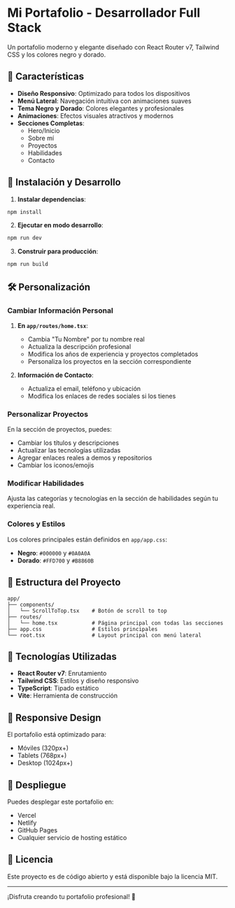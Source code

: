 # Mi Portafolio - Desarrollador Full Stack

Un portafolio moderno y elegante diseñado con React Router v7, Tailwind CSS y los colores negro y dorado.

## 🎨 Características

- **Diseño Responsivo**: Optimizado para todos los dispositivos
- **Menú Lateral**: Navegación intuitiva con animaciones suaves
- **Tema Negro y Dorado**: Colores elegantes y profesionales
- **Animaciones**: Efectos visuales atractivos y modernos
- **Secciones Completas**:
  - Hero/Inicio
  - Sobre mí
  - Proyectos
  - Habilidades
  - Contacto

## 🚀 Instalación y Desarrollo

1. **Instalar dependencias**:
```bash
npm install
```

2. **Ejecutar en modo desarrollo**:
```bash
npm run dev
```

3. **Construir para producción**:
```bash
npm run build
```

## 🛠️ Personalización

### Cambiar Información Personal

1. **En `app/routes/home.tsx`**:
   - Cambia "Tu Nombre" por tu nombre real
   - Actualiza la descripción profesional
   - Modifica los años de experiencia y proyectos completados
   - Personaliza los proyectos en la sección correspondiente

2. **Información de Contacto**:
   - Actualiza el email, teléfono y ubicación
   - Modifica los enlaces de redes sociales si los tienes

### Personalizar Proyectos

En la sección de proyectos, puedes:
- Cambiar los títulos y descripciones
- Actualizar las tecnologías utilizadas
- Agregar enlaces reales a demos y repositorios
- Cambiar los iconos/emojis

### Modificar Habilidades

Ajusta las categorías y tecnologías en la sección de habilidades según tu experiencia real.

### Colores y Estilos

Los colores principales están definidos en `app/app.css`:
- **Negro**: `#000000` y `#0A0A0A`
- **Dorado**: `#FFD700` y `#B8860B`

## 📁 Estructura del Proyecto

```
app/
├── components/
│   └── ScrollToTop.tsx    # Botón de scroll to top
├── routes/
│   └── home.tsx           # Página principal con todas las secciones
├── app.css                # Estilos principales
└── root.tsx               # Layout principal con menú lateral
```

## 🎯 Tecnologías Utilizadas

- **React Router v7**: Enrutamiento
- **Tailwind CSS**: Estilos y diseño responsivo
- **TypeScript**: Tipado estático
- **Vite**: Herramienta de construcción

## 📱 Responsive Design

El portafolio está optimizado para:
- Móviles (320px+)
- Tablets (768px+)
- Desktop (1024px+)

## 🚀 Despliegue

Puedes desplegar este portafolio en:
- Vercel
- Netlify
- GitHub Pages
- Cualquier servicio de hosting estático

## 📄 Licencia

Este proyecto es de código abierto y está disponible bajo la licencia MIT.

---

¡Disfruta creando tu portafolio profesional! 🎉
